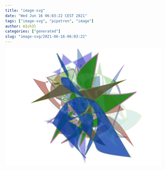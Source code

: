 ```yaml
---
title: "image-svg"
date: "Wed Jun 16 06:03:22 CEST 2021"
tags: ["image-svg", "pipotron", "image"]
author: m1ch3l
categories: ["generated"]
slug: "image-svg/2021-06-16-06:03:22"
---
```


![](image.svg)
